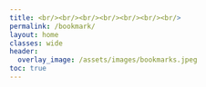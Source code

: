 ```yaml
---
title: <br/><br/><br/><br/><br/><br/><br/>
permalink: /bookmark/
layout: home
classes: wide
header:
  overlay_image: /assets/images/bookmarks.jpeg
toc: true
---
```

